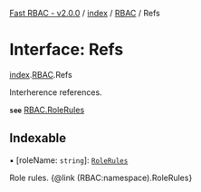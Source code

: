 [Fast RBAC - v2.0.0](../README.md) / [index](../modules/index.md) / [RBAC](../modules/index.RBAC.md) / Refs

# Interface: Refs

[index](../modules/index.md).[RBAC](../modules/index.RBAC.md).Refs

Interherence references.

**`see`** [RBAC.RoleRules](index.RBAC.RoleRules.md)

## Indexable

▪ [roleName: `string`]: [`RoleRules`](index.RBAC.RoleRules.md)

Role rules.
{@link (RBAC:namespace).RoleRules}
